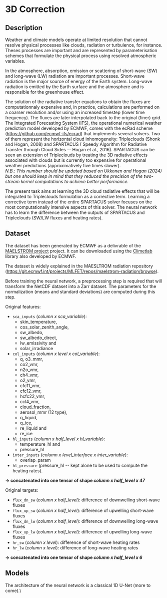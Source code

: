 # 3D Correction

## Description

Weather and climate models operate at limited resolution that cannot resolve physical processes like clouds, radiation or turbulence, for instance. Theses processes are important and are represented by parameterisation schemes that formulate the physical process using resolved atmospheric variables.

In the atmosphere, absorption, emission or scattering of short-wave (SW) and long-wave (LW) radiation are important processes. Short-wave radiation is the major source of energy of the Earth system. Long-wave radiation is emitted by the Earth surface and the atmosphere and is responsible for the greenhouse effect.

The solution of the radiative transfer equations to obtain the fluxes are computationnaly expensive and, in practice, calculations are performed on a coarser resolution and/or using an increased timestep (lower time frequency). The fluxes are later interpolated back to the original (finer) grid. The Integrated Forecasting System (IFS), the operational numerical weather prediction model developed by ECMWF, comes with the ecRad scheme (https://github.com/ecmwf-ifs/ecrad) that implements several solvers. Two of them represent the horizontal cloud inhomogeneity: Tripleclouds (Shonk and Hogan, 2008) and SPARTACUS ( Speedy Algorithm for Radiative Transfer through Cloud Sides -- Hogan et al., 2016). SPARTACUS can be seen an extension of Tripleclouds by treating the 3D radiative effects associated with clouds but is currently too expensive for operational weather predictions (approximatively five times slower).\
*N.B.: This number should be updated based on Ukkonen and Hogan (2024) but one should keep in mind that they reduced the precision of the two-stream kernel computations to achieve better performance.*

The present task aims at learning the 3D cloud radiative effects that will be integrated to Tripleclouds formulation as a corrective term. Learning a corrective term instead of the entire SPARTACUS solver focuses on the most computationally intensive aspects of this solver.
The neural network has to learn the difference between the outputs of SPARTACUS and Tripleclouds (SW/LW fluxes and heating rates).

## Dataset

The dataset has been generated by ECMWF as a delivrable of the [MAELSTROM project](https://www.maelstrom-eurohpc.eu/) project. It can be downloaded using the [Climetlab](https://github.com/ecmwf/climetlab) library also developed by ECMWF.

The dataset is widely explained in the MAESLTROM radiation repository (https://git.ecmwf.int/projects/MLFET/repos/maelstrom-radiation/browse). 

Before training the neural network, a preprocessing step is required that will transform the NetCDF dataset into a Zarr dataset.
The parameters for the normalization (means and standard deviations) are computed during this step. 

Original features:

* ``sca_inputs`` (*column x sca_variable*):
    - skin_temperature,
    - cos_solar_zenith_angle,
    - sw_albedo,
    - sw_albedo_direct,
    - lw_emissivity and
    - solar_irradiance
* ``col_inputs`` (*column x level x col_variable*):
    - q, o3_mmr,
    - co2_vmr,
    - n2o_vmr,
    - ch4_vmr,
    - o2_vmr,
    - cfc11_vmr,
    - cfc12_vmr,
    - hcfc22_vmr,
    - ccl4_vmr,
    - cloud_fraction,
    - aerosol_mmr (12 type),
    - q_liquid,
    - q_ice,
    - re_liquid and
    - re_ice
* ``hl_inputs`` (*column x half_level x hl_variable*):
    - temperature_hl and
    - pressure_hl
* ``inter_inputs`` (*column x level_interface x inter_variable*):
    - overlap_param
* ``hl_pressure`` (pressure_hl -- kept alone to be used to compute the heating rates).

**&rarr; concatenated into one tensor of shape *column x half_level x 47***

Original targets:

* ``flux_dn_sw`` (*column x half_level*): difference of downwelling short-wave fluxes
* ``flux_up_sw`` (*column x half_level*): difference of upwelling short-wave fluxes
* ``flux_dn_lw`` (*column x half_level*): difference of downwelling long-wave fluxes
* ``flux_up_lw`` (*column x half_level*): difference of upwelling long-wave fluxes
* ``hr_sw`` (*column x level*): difference of short-wave heating rates
* ``hr_lw`` (*column x level*): difference of long-wave heating rates

**&rarr; concatenated into one tensor of shape *column x half_level x 6***

## Models

The architecture of the neural network is a classical 1D U-Net (more to come).\
